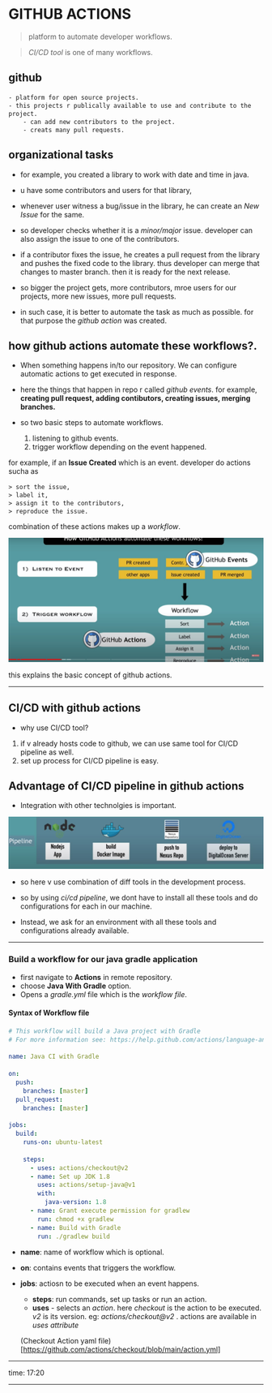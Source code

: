 # GITHUB ACTIONS

> platform to automate developer workflows.

> _CI/CD tool_ is one of many workflows.

## github

    - platform for open source projects.
    - this projects r publically available to use and contribute to the project.
        - can add new contributors to the project.
        - creats many pull requests.

## organizational tasks

- for example, you created a library to work with date and time in java.
- u have some contributors and users for that library,
- whenever user witness a bug/issue in the library, he can create an _New Issue_ for the same.
- so developer checks whether it is a _minor/major_ issue. developer can also assign the issue to one of the contributors.
- if a contributor fixes the issue, he creates a pull request from the library and pushes the fixed code to the library. thus developer can merge that changes to master branch. then it is ready for the next release.

- so bigger the project gets, more contributors, mroe users for our projects, more new issues, more pull requests.
- in such case, it is better to automate the task as much as possible. for that purpose the _github action_ was created.

## how github actions automate these workflows?.

- When something happens in/to our repository. We can configure automatic actions to get executed in response.
- here the things that happen in repo r called _github events_. for example, **creating pull request, adding contibutors, creating issues, merging branches.**
- so two basic steps to automate workflows.

  1. listening to github events.
  2. trigger workflow depending on the event happened.

for example, if an **Issue Created** which is an event. developer do actions sucha as

    > sort the issue,
    > label it,
    > assign it to the contributors,
    > reproduce the issue.

combination of these actions makes up a _workflow_.

![image](./screenshots/screen1.jpg)

this explains the basic concept of github actions.

---

## CI/CD with github actions

- why use CI/CD tool?

1. if v already hosts code to github, we can use same tool for CI/CD pipeline as well.
2. set up process for CI/CD pipeline is easy.

## Advantage of CI/CD pipeline in github actions

- Integration with other technolgies is important.

![image](./screenshots/screen2.jpg)

- so here v use combination of diff tools in the development process.

- so by using _ci/cd pipeline_, we dont have to install
  all these tools and do configurations for each in our machine.

- Instead, we ask for an environment with all these tools and configurations already available.

---

### Build a workflow for our java gradle application

- first navigate to **Actions** in remote repository.
- choose **Java With Gradle** option.
- Opens a _gradle.yml_ file which is the _workflow file_.

#### Syntax of Workflow file

```yaml
# This workflow will build a Java project with Gradle
# For more information see: https://help.github.com/actions/language-and-framework-guides/building-and-testing-java-with-gradle

name: Java CI with Gradle

on:
  push:
    branches: [master]
  pull_request:
    branches: [master]

jobs:
  build:
    runs-on: ubuntu-latest

    steps:
      - uses: actions/checkout@v2
      - name: Set up JDK 1.8
        uses: actions/setup-java@v1
        with:
          java-version: 1.8
      - name: Grant execute permission for gradlew
        run: chmod +x gradlew
      - name: Build with Gradle
        run: ./gradlew build
```

- **name**: name of workflow which is optional.
- **on**: contains events that triggers the workflow.
- **jobs**: actiosn to be executed when an event happens.

  - **steps**: run commands, set up tasks or run an action.
  - **uses** - selects an _action_. here _checkout_ is the action to be executed. _v2_ is its version.
    eg: _actions/checkout@v2_ . actions are available in _uses attribute_

  (Checkout Action yaml file)[https://github.com/actions/checkout/blob/main/action.yml]

---

time: 17:20

---
